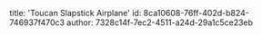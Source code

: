 title: 'Toucan Slapstick Airplane'
id: 8ca10608-76ff-402d-b824-746937f470c3
author: 7328c14f-7ec2-4511-a24d-29a1c5ce23eb
